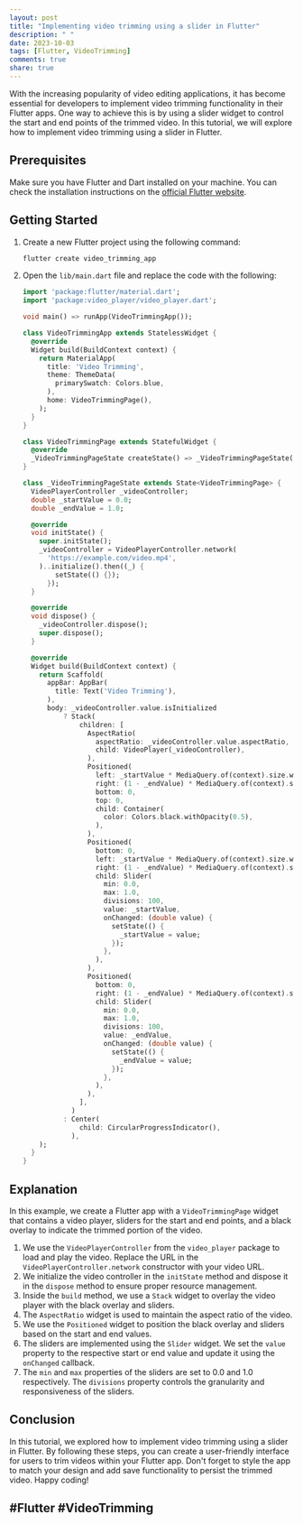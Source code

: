 ```yaml
---
layout: post
title: "Implementing video trimming using a slider in Flutter"
description: " "
date: 2023-10-03
tags: [Flutter, VideoTrimming]
comments: true
share: true
---
```


With the increasing popularity of video editing applications, it has become essential for developers to implement video trimming functionality in their Flutter apps. One way to achieve this is by using a slider widget to control the start and end points of the trimmed video. In this tutorial, we will explore how to implement video trimming using a slider in Flutter.

## Prerequisites

Make sure you have Flutter and Dart installed on your machine. You can check the installation instructions on the [official Flutter website](https://flutter.dev/docs/get-started/install).

## Getting Started

1. Create a new Flutter project using the following command:

   ```bash
   flutter create video_trimming_app
   ```

2. Open the `lib/main.dart` file and replace the code with the following:

   ```dart
   import 'package:flutter/material.dart';
   import 'package:video_player/video_player.dart';

   void main() => runApp(VideoTrimmingApp());

   class VideoTrimmingApp extends StatelessWidget {
     @override
     Widget build(BuildContext context) {
       return MaterialApp(
         title: 'Video Trimming',
         theme: ThemeData(
           primarySwatch: Colors.blue,
         ),
         home: VideoTrimmingPage(),
       );
     }
   }

   class VideoTrimmingPage extends StatefulWidget {
     @override
     _VideoTrimmingPageState createState() => _VideoTrimmingPageState();
   }

   class _VideoTrimmingPageState extends State<VideoTrimmingPage> {
     VideoPlayerController _videoController;
     double _startValue = 0.0;
     double _endValue = 1.0;

     @override
     void initState() {
       super.initState();
       _videoController = VideoPlayerController.network(
         'https://example.com/video.mp4',
       )..initialize().then((_) {
           setState(() {});
         });
     }

     @override
     void dispose() {
       _videoController.dispose();
       super.dispose();
     }

     @override
     Widget build(BuildContext context) {
       return Scaffold(
         appBar: AppBar(
           title: Text('Video Trimming'),
         ),
         body: _videoController.value.isInitialized
             ? Stack(
                 children: [
                   AspectRatio(
                     aspectRatio: _videoController.value.aspectRatio,
                     child: VideoPlayer(_videoController),
                   ),
                   Positioned(
                     left: _startValue * MediaQuery.of(context).size.width,
                     right: (1 - _endValue) * MediaQuery.of(context).size.width,
                     bottom: 0,
                     top: 0,
                     child: Container(
                       color: Colors.black.withOpacity(0.5),
                     ),
                   ),
                   Positioned(
                     bottom: 0,
                     left: _startValue * MediaQuery.of(context).size.width,
                     right: (1 - _endValue) * MediaQuery.of(context).size.width,
                     child: Slider(
                       min: 0.0,
                       max: 1.0,
                       divisions: 100,
                       value: _startValue,
                       onChanged: (double value) {
                         setState(() {
                           _startValue = value;
                         });
                       },
                     ),
                   ),
                   Positioned(
                     bottom: 0,
                     right: (1 - _endValue) * MediaQuery.of(context).size.width,
                     child: Slider(
                       min: 0.0,
                       max: 1.0,
                       divisions: 100,
                       value: _endValue,
                       onChanged: (double value) {
                         setState(() {
                           _endValue = value;
                         });
                       },
                     ),
                   ),
                 ],
               )
             : Center(
                 child: CircularProgressIndicator(),
               ),
       );
     }
   }
   ```

## Explanation

In this example, we create a Flutter app with a `VideoTrimmingPage` widget that contains a video player, sliders for the start and end points, and a black overlay to indicate the trimmed portion of the video.

1. We use the `VideoPlayerController` from the `video_player` package to load and play the video. Replace the URL in the `VideoPlayerController.network` constructor with your video URL.
2. We initialize the video controller in the `initState` method and dispose it in the `dispose` method to ensure proper resource management.
3. Inside the `build` method, we use a `Stack` widget to overlay the video player with the black overlay and sliders.
4. The `AspectRatio` widget is used to maintain the aspect ratio of the video.
5. We use the `Positioned` widget to position the black overlay and sliders based on the start and end values.
6. The sliders are implemented using the `Slider` widget. We set the `value` property to the respective start or end value and update it using the `onChanged` callback.
7. The `min` and `max` properties of the sliders are set to 0.0 and 1.0 respectively. The `divisions` property controls the granularity and responsiveness of the sliders.

## Conclusion

In this tutorial, we explored how to implement video trimming using a slider in Flutter. By following these steps, you can create a user-friendly interface for users to trim videos within your Flutter app. Don't forget to style the app to match your design and add save functionality to persist the trimmed video. Happy coding!

## #Flutter #VideoTrimming